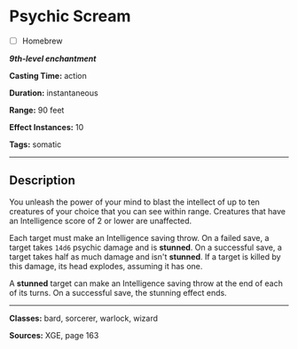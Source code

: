 # Psychic Scream

- [ ] Homebrew

***9th-level enchantment***

**Casting Time:** action

**Duration:** instantaneous

**Range:** 90 feet

**Effect Instances:** 10

**Tags:** somatic

---

## Description
You unleash the power of your mind to blast the intellect of up to ten creatures of your choice that you can see within range. Creatures that have an Intelligence score of 2 or lower are unaffected.

Each target must make an Intelligence saving throw. On a failed save, a target takes `14d6` psychic damage and is **stunned**. On a successful save, a target takes half as much damage and isn't **stunned**. If a target is killed by this damage, its head explodes, assuming it has one.

A **stunned** target can make an Intelligence saving throw at the end of each of its turns. On a successful save, the stunning effect ends.

---

**Classes:** bard, sorcerer, warlock, wizard

**Sources:** XGE, page 163
